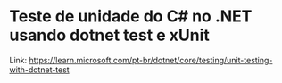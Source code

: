 # Teste de unidade do C# no .NET usando dotnet test e xUnit

Link: https://learn.microsoft.com/pt-br/dotnet/core/testing/unit-testing-with-dotnet-test